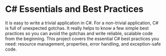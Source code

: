 # C# Essentials and Best Practices

It is easy to write a trivial application in C#. For a non-trivial application, C# is full of unexpected gotchas. 
It really helps to know a few simple best practices so you can avoid the gotchas and write reliable, scalable code 
from the beginning. This project covers the essential C# best practices you need: resource management, properties, 
error handling, and exception-safe code.
